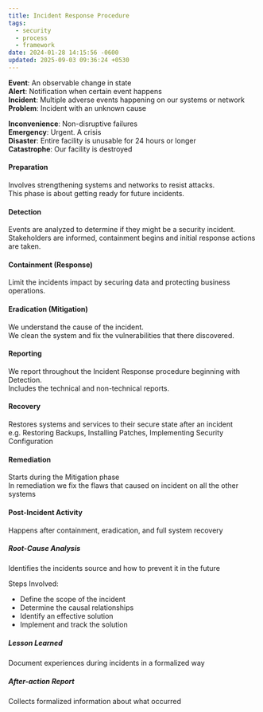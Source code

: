 ```yaml
---
title: Incident Response Procedure
tags:
  - security
  - process
  - framework
date: 2024-01-28 14:15:56 -0600
updated: 2025-09-03 09:36:24 +0530
---
```


**Event**: An observable change in state  
**Alert**: Notification when certain event happens  
**Incident**: Multiple adverse events happening on our systems or network  
**Problem**: Incident with an unknown cause  

**Inconvenience**: Non-disruptive failures  
**Emergency**: Urgent. A crisis  
**Disaster**: Entire facility is unusable for 24 hours or longer  
**Catastrophe**: Our facility is destroyed

#### Preparation
Involves strengthening systems and networks to resist attacks.  
This phase is about getting ready for future incidents.

#### Detection
Events are analyzed to determine if they might be a security incident.  
Stakeholders are informed, containment begins and initial response actions are taken.

#### Containment (Response)
Limit the incidents impact by securing data and protecting business operations.  

#### Eradication (Mitigation)
We understand the cause of the incident.  
We clean the system and fix the vulnerabilities that there discovered.  

#### Reporting
We report throughout the Incident Response procedure beginning with Detection.  
Includes the technical and non-technical reports.

#### Recovery
Restores systems and services to their secure state after an incident  
e.g. Restoring Backups, Installing Patches, Implementing Security Configuration

#### Remediation
Starts during the Mitigation phase  
In remediation we fix the flaws that caused on incident on all the other systems

#### Post-Incident Activity
Happens after containment, eradication, and full system recovery  

##### Root-Cause Analysis
Identifies the incidents source and how to prevent it in the future

Steps Involved:
* Define the scope of the incident  
* Determine the causal relationships  
* Identify an effective solution  
* Implement and track the solution

##### Lesson Learned
Document experiences during incidents in a formalized way

##### After-action Report
Collects formalized information about what occurred
